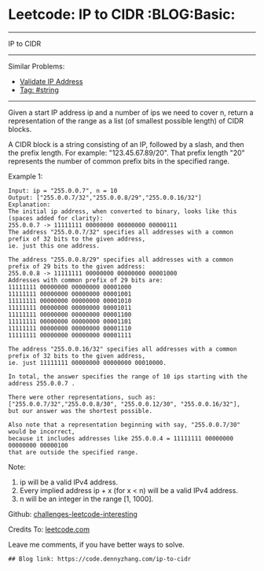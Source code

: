 # Leetcode: IP to CIDR     :BLOG:Basic:


---

IP to CIDR  

---

Similar Problems:  
-   [Validate IP Address](https://code.dennyzhang.com/validate-ip-address)
-   [Tag: #string](https://code.dennyzhang.com/tag/string)

---

Given a start IP address ip and a number of ips we need to cover n, return a representation of the range as a list (of smallest possible length) of CIDR blocks.  

A CIDR block is a string consisting of an IP, followed by a slash, and then the prefix length. For example: "123.45.67.89/20". That prefix length "20" represents the number of common prefix bits in the specified range.  

Example 1:  

    Input: ip = "255.0.0.7", n = 10
    Output: ["255.0.0.7/32","255.0.0.8/29","255.0.0.16/32"]
    Explanation:
    The initial ip address, when converted to binary, looks like this (spaces added for clarity):
    255.0.0.7 -> 11111111 00000000 00000000 00000111
    The address "255.0.0.7/32" specifies all addresses with a common prefix of 32 bits to the given address,
    ie. just this one address.
    
    The address "255.0.0.8/29" specifies all addresses with a common prefix of 29 bits to the given address:
    255.0.0.8 -> 11111111 00000000 00000000 00001000
    Addresses with common prefix of 29 bits are:
    11111111 00000000 00000000 00001000
    11111111 00000000 00000000 00001001
    11111111 00000000 00000000 00001010
    11111111 00000000 00000000 00001011
    11111111 00000000 00000000 00001100
    11111111 00000000 00000000 00001101
    11111111 00000000 00000000 00001110
    11111111 00000000 00000000 00001111
    
    The address "255.0.0.16/32" specifies all addresses with a common prefix of 32 bits to the given address,
    ie. just 11111111 00000000 00000000 00010000.
    
    In total, the answer specifies the range of 10 ips starting with the address 255.0.0.7 .
    
    There were other representations, such as:
    ["255.0.0.7/32","255.0.0.8/30", "255.0.0.12/30", "255.0.0.16/32"],
    but our answer was the shortest possible.
    
    Also note that a representation beginning with say, "255.0.0.7/30" would be incorrect,
    because it includes addresses like 255.0.0.4 = 11111111 00000000 00000000 00000100 
    that are outside the specified range.

Note:  
1.  ip will be a valid IPv4 address.
2.  Every implied address ip + x (for x < n) will be a valid IPv4 address.
3.  n will be an integer in the range [1, 1000].

Github: [challenges-leetcode-interesting](https://github.com/DennyZhang/challenges-leetcode-interesting/tree/master/ip-to-cidr)  

Credits To: [leetcode.com](https://leetcode.com/problems/ip-to-cidr/description/)  

Leave me comments, if you have better ways to solve.  

    ## Blog link: https://code.dennyzhang.com/ip-to-cidr